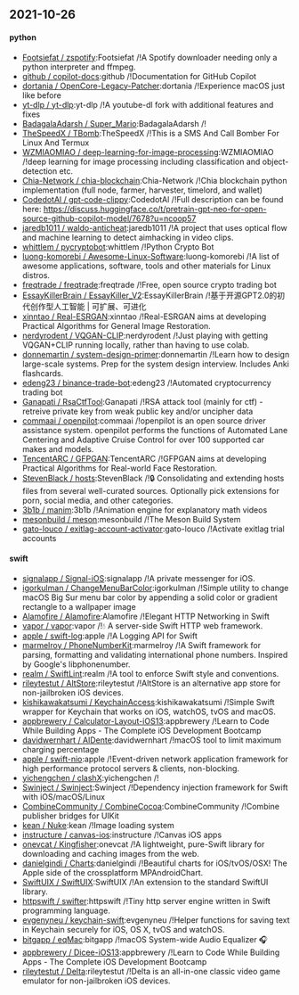 ## 2021-10-26

#### python
* [Footsiefat / zspotify](https://github.com/Footsiefat/zspotify):Footsiefat /!A Spotify downloader needing only a python interpreter and ffmpeg.
* [github / copilot-docs](https://github.com/github/copilot-docs):github /!Documentation for GitHub Copilot
* [dortania / OpenCore-Legacy-Patcher](https://github.com/dortania/OpenCore-Legacy-Patcher):dortania /!Experience macOS just like before
* [yt-dlp / yt-dlp](https://github.com/yt-dlp/yt-dlp):yt-dlp /!A youtube-dl fork with additional features and fixes
* [BadagalaAdarsh / Super_Mario](https://github.com/BadagalaAdarsh/Super_Mario):BadagalaAdarsh /!
* [TheSpeedX / TBomb](https://github.com/TheSpeedX/TBomb):TheSpeedX /!This is a SMS And Call Bomber For Linux And Termux
* [WZMIAOMIAO / deep-learning-for-image-processing](https://github.com/WZMIAOMIAO/deep-learning-for-image-processing):WZMIAOMIAO /!deep learning for image processing including classification and object-detection etc.
* [Chia-Network / chia-blockchain](https://github.com/Chia-Network/chia-blockchain):Chia-Network /!Chia blockchain python implementation (full node, farmer, harvester, timelord, and wallet)
* [CodedotAl / gpt-code-clippy](https://github.com/CodedotAl/gpt-code-clippy):CodedotAl /!Full description can be found here: https://discuss.huggingface.co/t/pretrain-gpt-neo-for-open-source-github-copilot-model/7678?u=ncoop57
* [jaredb1011 / waldo-anticheat](https://github.com/jaredb1011/waldo-anticheat):jaredb1011 /!A project that uses optical flow and machine learning to detect aimhacking in video clips.
* [whittlem / pycryptobot](https://github.com/whittlem/pycryptobot):whittlem /!Python Crypto Bot
* [luong-komorebi / Awesome-Linux-Software](https://github.com/luong-komorebi/Awesome-Linux-Software):luong-komorebi /!A list of awesome applications, software, tools and other materials for Linux distros.
* [freqtrade / freqtrade](https://github.com/freqtrade/freqtrade):freqtrade /!Free, open source crypto trading bot
* [EssayKillerBrain / EssayKiller_V2](https://github.com/EssayKillerBrain/EssayKiller_V2):EssayKillerBrain /!基于开源GPT2.0的初代创作型人工智能 | 可扩展、可进化
* [xinntao / Real-ESRGAN](https://github.com/xinntao/Real-ESRGAN):xinntao /!Real-ESRGAN aims at developing Practical Algorithms for General Image Restoration.
* [nerdyrodent / VQGAN-CLIP](https://github.com/nerdyrodent/VQGAN-CLIP):nerdyrodent /!Just playing with getting VQGAN+CLIP running locally, rather than having to use colab.
* [donnemartin / system-design-primer](https://github.com/donnemartin/system-design-primer):donnemartin /!Learn how to design large-scale systems. Prep for the system design interview. Includes Anki flashcards.
* [edeng23 / binance-trade-bot](https://github.com/edeng23/binance-trade-bot):edeng23 /!Automated cryptocurrency trading bot
* [Ganapati / RsaCtfTool](https://github.com/Ganapati/RsaCtfTool):Ganapati /!RSA attack tool (mainly for ctf) - retreive private key from weak public key and/or uncipher data
* [commaai / openpilot](https://github.com/commaai/openpilot):commaai /!openpilot is an open source driver assistance system. openpilot performs the functions of Automated Lane Centering and Adaptive Cruise Control for over 100 supported car makes and models.
* [TencentARC / GFPGAN](https://github.com/TencentARC/GFPGAN):TencentARC /!GFPGAN aims at developing Practical Algorithms for Real-world Face Restoration.
* [StevenBlack / hosts](https://github.com/StevenBlack/hosts):StevenBlack /!🔒
Consolidating and extending hosts files from several well-curated sources. Optionally pick extensions for porn, social media, and other categories.
* [3b1b / manim](https://github.com/3b1b/manim):3b1b /!Animation engine for explanatory math videos
* [mesonbuild / meson](https://github.com/mesonbuild/meson):mesonbuild /!The Meson Build System
* [gato-louco / exitlag-account-activator](https://github.com/gato-louco/exitlag-account-activator):gato-louco /!Activate exitlag trial accounts

#### swift
* [signalapp / Signal-iOS](https://github.com/signalapp/Signal-iOS):signalapp /!A private messenger for iOS.
* [igorkulman / ChangeMenuBarColor](https://github.com/igorkulman/ChangeMenuBarColor):igorkulman /!Simple utility to change macOS Big Sur menu bar color by appending a solid color or gradient rectangle to a wallpaper image
* [Alamofire / Alamofire](https://github.com/Alamofire/Alamofire):Alamofire /!Elegant HTTP Networking in Swift
* [vapor / vapor](https://github.com/vapor/vapor):vapor /!💧
A server-side Swift HTTP web framework.
* [apple / swift-log](https://github.com/apple/swift-log):apple /!A Logging API for Swift
* [marmelroy / PhoneNumberKit](https://github.com/marmelroy/PhoneNumberKit):marmelroy /!A Swift framework for parsing, formatting and validating international phone numbers. Inspired by Google's libphonenumber.
* [realm / SwiftLint](https://github.com/realm/SwiftLint):realm /!A tool to enforce Swift style and conventions.
* [rileytestut / AltStore](https://github.com/rileytestut/AltStore):rileytestut /!AltStore is an alternative app store for non-jailbroken iOS devices.
* [kishikawakatsumi / KeychainAccess](https://github.com/kishikawakatsumi/KeychainAccess):kishikawakatsumi /!Simple Swift wrapper for Keychain that works on iOS, watchOS, tvOS and macOS.
* [appbrewery / Calculator-Layout-iOS13](https://github.com/appbrewery/Calculator-Layout-iOS13):appbrewery /!Learn to Code While Building Apps - The Complete iOS Development Bootcamp
* [davidwernhart / AlDente](https://github.com/davidwernhart/AlDente):davidwernhart /!macOS tool to limit maximum charging percentage
* [apple / swift-nio](https://github.com/apple/swift-nio):apple /!Event-driven network application framework for high performance protocol servers & clients, non-blocking.
* [yichengchen / clashX](https://github.com/yichengchen/clashX):yichengchen /!
* [Swinject / Swinject](https://github.com/Swinject/Swinject):Swinject /!Dependency injection framework for Swift with iOS/macOS/Linux
* [CombineCommunity / CombineCocoa](https://github.com/CombineCommunity/CombineCocoa):CombineCommunity /!Combine publisher bridges for UIKit
* [kean / Nuke](https://github.com/kean/Nuke):kean /!Image loading system
* [instructure / canvas-ios](https://github.com/instructure/canvas-ios):instructure /!Canvas iOS apps
* [onevcat / Kingfisher](https://github.com/onevcat/Kingfisher):onevcat /!A lightweight, pure-Swift library for downloading and caching images from the web.
* [danielgindi / Charts](https://github.com/danielgindi/Charts):danielgindi /!Beautiful charts for iOS/tvOS/OSX! The Apple side of the crossplatform MPAndroidChart.
* [SwiftUIX / SwiftUIX](https://github.com/SwiftUIX/SwiftUIX):SwiftUIX /!An extension to the standard SwiftUI library.
* [httpswift / swifter](https://github.com/httpswift/swifter):httpswift /!Tiny http server engine written in Swift programming language.
* [evgenyneu / keychain-swift](https://github.com/evgenyneu/keychain-swift):evgenyneu /!Helper functions for saving text in Keychain securely for iOS, OS X, tvOS and watchOS.
* [bitgapp / eqMac](https://github.com/bitgapp/eqMac):bitgapp /!macOS System-wide Audio Equalizer
🎧
* [appbrewery / Dicee-iOS13](https://github.com/appbrewery/Dicee-iOS13):appbrewery /!Learn to Code While Building Apps - The Complete iOS Development Bootcamp
* [rileytestut / Delta](https://github.com/rileytestut/Delta):rileytestut /!Delta is an all-in-one classic video game emulator for non-jailbroken iOS devices.
